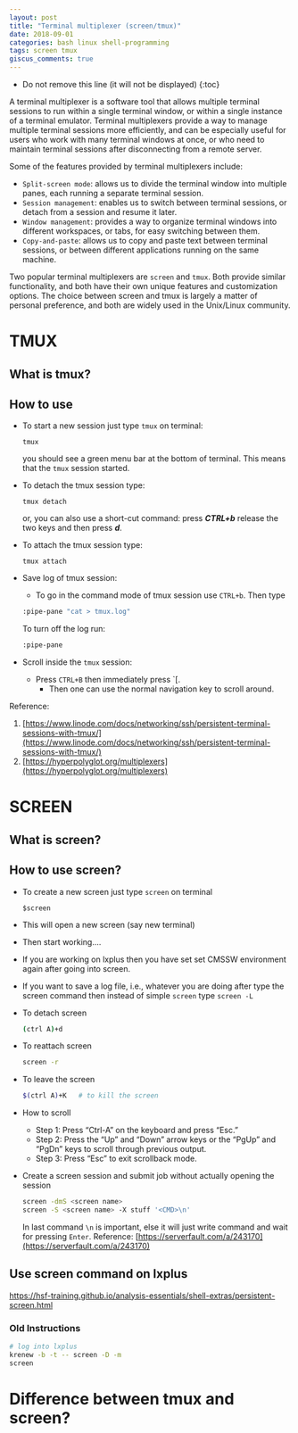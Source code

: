 ```yaml
---
layout: post
title: "Terminal multiplexer (screen/tmux)"
date: 2018-09-01
categories: bash linux shell-programming
tags: screen tmux
giscus_comments: true
---
```


- Do not remove this line (it will not be displayed)
  {:toc}

A terminal multiplexer is a software tool that allows multiple terminal sessions to run within a single terminal window, or within a single instance of a terminal emulator. Terminal multiplexers provide a way to manage multiple terminal sessions more efficiently, and can be especially useful for users who work with many terminal windows at once, or who need to maintain terminal sessions after disconnecting from a remote server.

Some of the features provided by terminal multiplexers include:

- `Split-screen mode`: allows us to divide the terminal window into multiple panes, each running a separate terminal session.
- `Session management`: enables us to switch between terminal sessions, or detach from a session and resume it later.
- `Window management`: provides a way to organize terminal windows into different workspaces, or tabs, for easy switching between them.
- `Copy-and-paste`: allows us to copy and paste text between terminal sessions, or between different applications running on the same machine.

Two popular terminal multiplexers are `screen` and `tmux`. Both provide similar functionality, and both have their own unique features and customization options. The choice between screen and tmux is largely a matter of personal preference, and both are widely used in the Unix/Linux community.

# TMUX

## What is tmux?

## How to use

- To start a new session just type `tmux` on terminal:

  ```bash=
  tmux
  ```

  you should see a green menu bar at the bottom of terminal. This means that the `tmux` session started.

- To detach the tmux session type:

  ```bash=
  tmux detach
  ```

  or, you can also use a short-cut command: press **_CTRL+b_** release the two keys and then press **_d_**.

- To attach the tmux session type:

  ```bash=
  tmux attach
  ```

- Save log of tmux session:

  - To go in the command mode of tmux session use `CTRL+b`. Then type

  ```bash
  :pipe-pane "cat > tmux.log"
  ```

  To turn off the log run:

  ```bash
  :pipe-pane
  ```

- Scroll inside the `tmux` session:
  - Press `CTRL+B` then immediately press `[.
    - Then one can use the normal navigation key to scroll around.

Reference:

1. [https://www.linode.com/docs/networking/ssh/persistent-terminal-sessions-with-tmux/](https://www.linode.com/docs/networking/ssh/persistent-terminal-sessions-with-tmux/)
2. [https://hyperpolyglot.org/multiplexers](https://hyperpolyglot.org/multiplexers)

# SCREEN

## What is screen?

## How to use screen?

- To create a new screen just type `screen` on terminal

  ```bash=
  $screen
  ```

- This will open a new screen (say new terminal)

- Then start working....

- If you are working on lxplus then you have set set CMSSW environment again after going into screen.

- If you want to save a log file, i.e., whatever you are doing after type the screen command then instead of simple `screen` type `screen -L`

- To detach screen

  ```bash
  (ctrl A)+d
  ```

- To reattach screen

  ```bash
  screen -r
  ```

- To leave the screen

  ```bash
  $(ctrl A)+K   # to kill the screen
  ```

- How to scroll

  - Step 1: Press “Ctrl-A” on the keyboard and press “Esc.”
  - Step 2: Press the “Up” and “Down” arrow keys or the “PgUp” and “PgDn” keys to scroll through previous output.
  - Step 3: Press “Esc” to exit scrollback mode.

- Create a screen session and submit job without actually opening the session

  ```bash
  screen -dmS <screen name>
  screen -S <screen name> -X stuff '<CMD>\n'
  ```

  In last command `\n` is important, else it will just write command and wait for pressing `Enter`.
  Reference: [https://serverfault.com/a/243170](https://serverfault.com/a/243170)

## Use screen command on lxplus

https://hsf-training.github.io/analysis-essentials/shell-extras/persistent-screen.html

### Old Instructions

```bash
# log into lxplus
krenew -b -t -- screen -D -m
screen
```

# Difference between tmux and screen?
